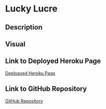 # Lucky Lucre

## Description

## Visual

## Link to Deployed Heroku Page
<a href="">Deploayed Heroku Page</a>

## Link to GitHub Repository
<a href="https://github.com/samsong1019/LuckyLucre/tree/thebranch">GitHub Repository</a>
